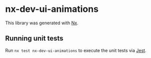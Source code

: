 # nx-dev-ui-animations

This library was generated with [Nx](https://nx.dev).

## Running unit tests

Run `nx test nx-dev-ui-animations` to execute the unit tests via [Jest](https://jestjs.io).

